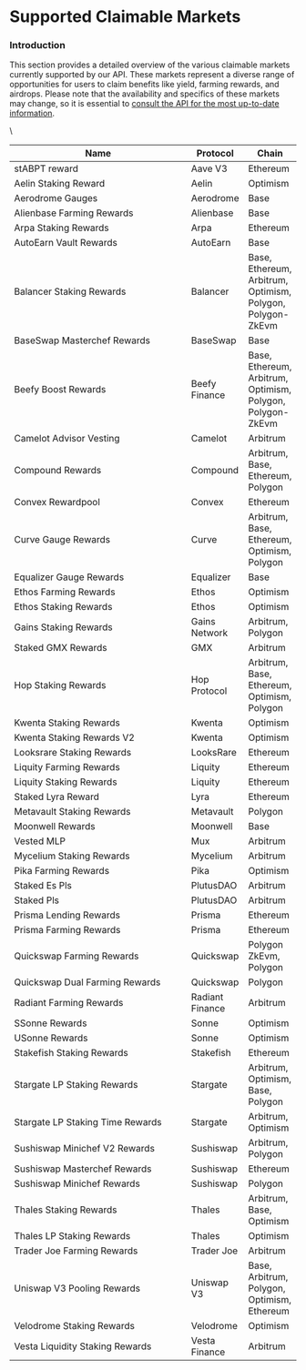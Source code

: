 # Supported Claimable Markets

### Introduction

This section provides a detailed overview of the various claimable markets currently supported by our API. These markets represent a diverse range of opportunities for users to claim benefits like yield, farming rewards, and airdrops. Please note that the availability and specifics of these markets may change, so it is essential to [consult the API for the most up-to-date information](claimable-markets.md).

\


<table><thead><tr><th width="295">Name</th><th>Protocol</th><th>Chain</th></tr></thead><tbody><tr><td>stABPT reward</td><td>Aave V3</td><td>Ethereum</td></tr><tr><td>Aelin Staking Reward</td><td>Aelin</td><td>Optimism</td></tr><tr><td>Aerodrome Gauges</td><td>Aerodrome</td><td>Base</td></tr><tr><td>Alienbase Farming Rewards</td><td>Alienbase</td><td>Base</td></tr><tr><td>Arpa Staking Rewards</td><td>Arpa</td><td>Ethereum</td></tr><tr><td>AutoEarn Vault Rewards</td><td>AutoEarn</td><td>Base</td></tr><tr><td>Balancer Staking Rewards</td><td>Balancer</td><td>Base, Ethereum, Arbitrum, Optimism, Polygon, Polygon-ZkEvm</td></tr><tr><td>BaseSwap Masterchef Rewards</td><td>BaseSwap</td><td>Base</td></tr><tr><td>Beefy Boost Rewards</td><td>Beefy Finance</td><td>Base, Ethereum, Arbitrum, Optimism, Polygon, Polygon-ZkEvm</td></tr><tr><td>Camelot Advisor Vesting</td><td>Camelot</td><td>Arbitrum</td></tr><tr><td>Compound Rewards</td><td>Compound</td><td>Arbitrum, Base, Ethereum, Polygon</td></tr><tr><td>Convex Rewardpool</td><td>Convex</td><td>Ethereum</td></tr><tr><td>Curve Gauge Rewards</td><td>Curve</td><td>Arbitrum, Base, Ethereum, Optimism, Polygon</td></tr><tr><td>Equalizer Gauge Rewards</td><td>Equalizer</td><td>Base</td></tr><tr><td>Ethos Farming Rewards</td><td>Ethos</td><td>Optimism</td></tr><tr><td>Ethos Staking Rewards</td><td>Ethos</td><td>Optimism</td></tr><tr><td>Gains Staking Rewards</td><td>Gains Network</td><td>Arbitrum, Polygon</td></tr><tr><td>Staked GMX Rewards</td><td>GMX</td><td>Arbitrum</td></tr><tr><td>Hop Staking Rewards</td><td>Hop Protocol</td><td>Arbitrum, Base, Ethereum, Optimism, Polygon</td></tr><tr><td>Kwenta Staking Rewards</td><td>Kwenta</td><td>Optimism</td></tr><tr><td>Kwenta Staking Rewards V2</td><td>Kwenta</td><td>Optimism</td></tr><tr><td>Looksrare Staking Rewards</td><td>LooksRare</td><td>Ethereum</td></tr><tr><td>Liquity Farming Rewards</td><td>Liquity</td><td>Ethereum</td></tr><tr><td>Liquity Staking Rewards</td><td>Liquity</td><td>Ethereum</td></tr><tr><td>Staked Lyra Reward</td><td>Lyra</td><td>Ethereum</td></tr><tr><td>Metavault Staking Rewards</td><td>Metavault</td><td>Polygon</td></tr><tr><td>Moonwell Rewards</td><td>Moonwell</td><td>Base</td></tr><tr><td>Vested MLP</td><td>Mux</td><td>Arbitrum</td></tr><tr><td>Mycelium Staking Rewards</td><td>Mycelium</td><td>Arbitrum</td></tr><tr><td>Pika Farming Rewards</td><td>Pika</td><td>Optimism</td></tr><tr><td>Staked Es Pls</td><td>PlutusDAO</td><td>Arbitrum</td></tr><tr><td>Staked Pls</td><td>PlutusDAO</td><td>Arbitrum</td></tr><tr><td>Prisma Lending Rewards</td><td>Prisma</td><td>Ethereum</td></tr><tr><td>Prisma Farming Rewards</td><td>Prisma</td><td>Ethereum</td></tr><tr><td>Quickswap Farming Rewards</td><td>Quickswap</td><td>Polygon ZkEvm, Polygon</td></tr><tr><td>Quickswap Dual Farming Rewards</td><td>Quickswap</td><td>Polygon</td></tr><tr><td>Radiant Farming Rewards</td><td>Radiant Finance</td><td>Arbitrum</td></tr><tr><td>SSonne Rewards</td><td>Sonne</td><td>Optimism</td></tr><tr><td>USonne Rewards</td><td>Sonne</td><td>Optimism</td></tr><tr><td>Stakefish Staking Rewards</td><td>Stakefish</td><td>Ethereum</td></tr><tr><td>Stargate LP Staking Rewards</td><td>Stargate</td><td>Arbitrum, Optimism, Base, Polygon</td></tr><tr><td>Stargate LP Staking Time Rewards</td><td>Stargate</td><td>Arbitrum, Optimism</td></tr><tr><td>Sushiswap Minichef V2 Rewards</td><td>Sushiswap</td><td>Arbitrum, Polygon</td></tr><tr><td>Sushiswap Masterchef Rewards</td><td>Sushiswap</td><td>Ethereum</td></tr><tr><td>Sushiswap Minichef Rewards</td><td>Sushiswap</td><td>Polygon</td></tr><tr><td>Thales Staking Rewards</td><td>Thales</td><td>Arbitrum, Base, Optimism</td></tr><tr><td>Thales LP Staking Rewards</td><td>Thales</td><td>Optimism</td></tr><tr><td>Trader Joe Farming Rewards</td><td>Trader Joe</td><td>Arbitrum</td></tr><tr><td>Uniswap V3 Pooling Rewards</td><td>Uniswap V3</td><td>Base, Arbitrum, Polygon, Optimism, Ethereum</td></tr><tr><td>Velodrome Staking Rewards</td><td>Velodrome</td><td>Optimism</td></tr><tr><td>Vesta Liquidity Staking Rewards</td><td>Vesta Finance</td><td>Arbitrum</td></tr></tbody></table>

